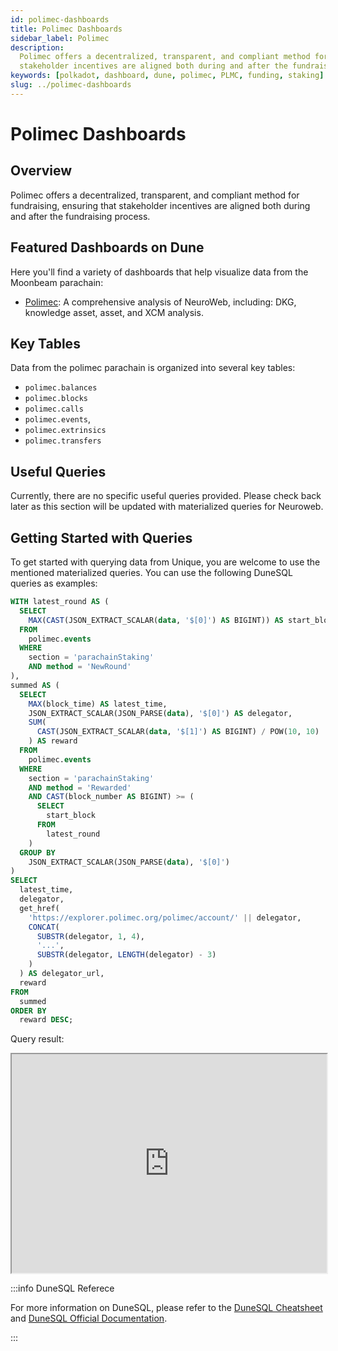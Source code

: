 ```yaml
---
id: polimec-dashboards
title: Polimec Dashboards
sidebar_label: Polimec
description:
  Polimec offers a decentralized, transparent, and compliant method for fundraising, ensuring that
  stakeholder incentives are aligned both during and after the fundraising process.
keywords: [polkadot, dashboard, dune, polimec, PLMC, funding, staking]
slug: ../polimec-dashboards
---
```


# Polimec Dashboards

## Overview

Polimec offers a decentralized, transparent, and compliant method for fundraising, ensuring that
stakeholder incentives are aligned both during and after the fundraising process.

## Featured Dashboards on Dune

Here you'll find a variety of dashboards that help visualize data from the Moonbeam parachain:

- [Polimec](https://dune.com/substrate/polimec): A comprehensive analysis of NeuroWeb, including:
  DKG, knowledge asset, asset, and XCM analysis.

## Key Tables

Data from the polimec parachain is organized into several key tables:

- `polimec.balances`
- `polimec.blocks`
- `polimec.calls`
- `polimec.events`,
- `polimec.extrinsics`
- `polimec.transfers`

## Useful Queries

Currently, there are no specific useful queries provided. Please check back later as this section
will be updated with materialized queries for Neuroweb.

## Getting Started with Queries

To get started with querying data from Unique, you are welcome to use the mentioned materialized
queries. You can use the following DuneSQL queries as examples:

```sql title="Polimec Latest Reward Distribution" showLineNumbers
WITH latest_round AS (
  SELECT
    MAX(CAST(JSON_EXTRACT_SCALAR(data, '$[0]') AS BIGINT)) AS start_block
  FROM
    polimec.events
  WHERE
    section = 'parachainStaking'
    AND method = 'NewRound'
),
summed AS (
  SELECT
    MAX(block_time) AS latest_time,
    JSON_EXTRACT_SCALAR(JSON_PARSE(data), '$[0]') AS delegator,
    SUM(
      CAST(JSON_EXTRACT_SCALAR(data, '$[1]') AS BIGINT) / POW(10, 10)
    ) AS reward
  FROM
    polimec.events
  WHERE
    section = 'parachainStaking'
    AND method = 'Rewarded'
    AND CAST(block_number AS BIGINT) >= (
      SELECT
        start_block
      FROM
        latest_round
    )
  GROUP BY
    JSON_EXTRACT_SCALAR(JSON_PARSE(data), '$[0]')
)
SELECT
  latest_time,
  delegator,
  get_href(
    'https://explorer.polimec.org/polimec/account/' || delegator,
    CONCAT(
      SUBSTR(delegator, 1, 4),
      '...',
      SUBSTR(delegator, LENGTH(delegator) - 3)
    )
  ) AS delegator_url,
  reward
FROM
  summed
ORDER BY
  reward DESC;
```

Query result:

<iframe src="https://dune.com/embeds/3771979/6343454/" height="350" width="100%"></iframe>

:::info DuneSQL Referece

For more information on DuneSQL, please refer to the [DuneSQL Cheatsheet](../dunesql-cheatsheet.md)
and
[DuneSQL Official Documentation](https://docs.dune.com/query-engine/Functions-and-operators/index).

:::
